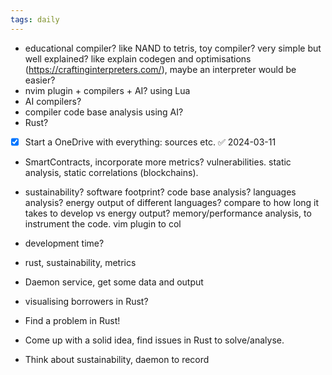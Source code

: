 ```yaml
---
tags: daily
---
```

- educational compiler? like NAND to tetris, toy compiler? very simple but well explained? like explain codegen and optimisations (https://craftinginterpreters.com/), maybe an interpreter would be easier?
- nvim plugin + compilers + AI? using Lua
- AI compilers?
- compiler code base analysis using AI?
- Rust?

- [x] Start a OneDrive with everything: sources etc. ✅ 2024-03-11

- SmartContracts, incorporate more metrics? vulnerabilities. static analysis, static correlations (blockchains).

- sustainability? software footprint? code base analysis? languages analysis? energy output of different languages? compare to how long it takes to develop vs energy output? memory/performance analysis, to instrument the code. vim plugin to col

- development time?

- rust, sustainability, metrics
- Daemon service, get some data and output

- visualising borrowers in Rust?

- Find a problem in Rust!

- Come up with a solid idea, find issues in Rust to solve/analyse. 
- Think about sustainability, daemon to record 
